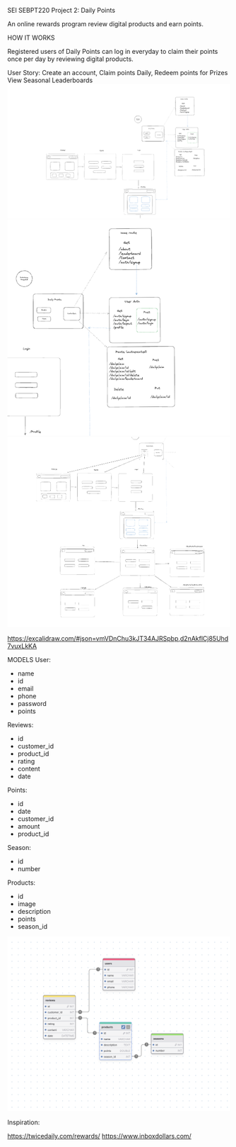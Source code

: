 SEI SEBPT220 Project 2: Daily Points

An online rewards program review digital products and earn points.

HOW IT WORKS

Registered users of Daily Points can log in everyday to claim their points once per day by reviewing digital products.

User Story:
Create an account,
Claim points Daily,
Redeem points for Prizes
View Seasonal Leaderboards
![Overview-1](assets/img/Overview-1.png)
![Controller Mock Ip](assets/img/Controller-Mock-Up.png)
![Views Mock Ip](assets/img/Views-Mock-Up.png)

https://excalidraw.com/#json=vmVDnChu3kJT34AJRSpbp,d2nAkflCj85Uhd7vuxLkKA

MODELS
User:

- name
- id
- email
- phone
- password
- points

Reviews:

- id
- customer_id
- product_id
- rating
- content
- date

Points:

- id
- date
- customer_id
- amount
- product_id

Season:

- id
- number

Products:

- id
- image
- description
- points
- season_id

![ERD Mock Ip](assets/img/ERD-Mock-Up.png)

Inspiration:

https://twicedaily.com/rewards/
https://www.inboxdollars.com/
